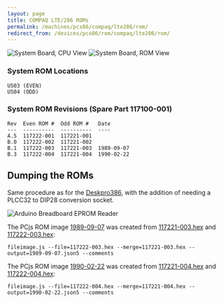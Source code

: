 ```yaml
---
layout: page
title: COMPAQ LTE/286 ROMs
permalink: /machines/pcx86/compaq/lte286/rom/
redirect_from: /devices/pcx86/rom/compaq/lte286/rom/
---
```


![System Board, CPU View](/machines/pcx86/compaq/lte286/rom/photos/Compaq_LTE286_System_Board_CPU.jpg)
![System Board, ROM View](/machines/pcx86/compaq/lte286/rom/photos/Compaq_LTE286_System_Board_ROM.jpg)

### System ROM Locations

	U503 (EVEN)
	U504 (ODD)

### System ROM Revisions (Spare Part 117100-001)

	Rev  Even ROM #  Odd ROM #   Date
	---  ----------  ----------  ----
	A.5  117222-001  117221-001
	B.0  117222-002  117221-002
	B.1  117222-003  117221-003  1989-09-07
	B.3  117222-004  117221-004  1990-02-22

## Dumping the ROMs

Same procedure as for the [Deskpro386](/machines/pcx86/compaq/deskpro386/rom/), with the addition of needing a PLCC32 to DIP28 conversion socket.
 
![Arduino Breadboard EPROM Reader](/machines/pcx86/compaq/lte286/rom/photos/Compaq_LTE286_Breadboard.jpg)

The PCjs ROM image [1989-09-07](1989-09-07.json5) was created from [117221-003.hex](117221-003.hex) and [117222-003.hex](117222-003.hex):

    fileimage.js --file=117222-003.hex --merge=117221-003.hex --output=1989-09-07.json5 --comments

The PCjs ROM image [1990-02-22](1990-02-22.json5) was created from [117221-004.hex](117221-004.hex) and [117222-004.hex](117222-004.hex):

    fileimage.js --file=117222-004.hex --merge=117221-004.hex --output=1990-02-22.json5 --comments
